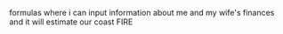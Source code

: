formulas where i can input information about me and my wife's finances and it will estimate our coast FIRE
